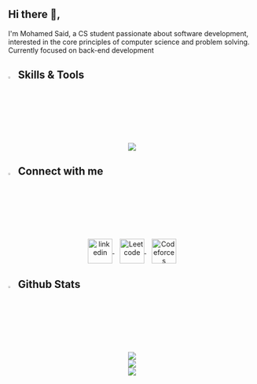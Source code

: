 ## Hi there 👋,

 I'm Mohamed Said, a CS student passionate about software development, interested in the core principles of computer science and problem solving. Currently focused on back-end development

## <img src="https://media2.giphy.com/media/QssGEmpkyEOhBCb7e1/giphy.gif?cid=ecf05e47a0n3gi1bfqntqmob8g9aid1oyj2wr3ds3mg700bl&rid=giphy.gif" width ="3%"> Skills & Tools

<p align="center">
  <a target="_blank"> <img src="https://skillicons.dev/icons?i=cpp,cs,git,mysql,dotnet,postman,docker&perline=9"/> </a>
 
</p>

## <img src="https://media2.giphy.com/media/QssGEmpkyEOhBCb7e1/giphy.gif?cid=ecf05e47a0n3gi1bfqntqmob8g9aid1oyj2wr3ds3mg700bl&rid=giphy.gif" width ="3%"> Connect with me

<p align="center"> 
<a href="https://www.linkedin.com/in/mohamed-said-361642225" target="_blank">
<img align="center" src="https://img.icons8.com/?size=48&id=xuvGCOXi8Wyg&format=png" alt="linkedin" height="50" width="50" />
</a> &ensp;
<a href="https://leetcode.com/u/Mohamed-Said/" target="_blank">
<img align="center" src="https://img.icons8.com/?size=80&id=9L16NypUzu38&format=png" alt="Leetcode" height="50" width="50" />
</a> &ensp;
<a href="https://codeforces.com/profile/Mohamed-Said" target="_blank">
<img align="center" src="https://img.icons8.com/?size=80&id=jldAN67IAsrW&format=png" alt="Codeforces" height="50" width="50" />
</a>
</p>

## <img src="https://media2.giphy.com/media/QssGEmpkyEOhBCb7e1/giphy.gif?cid=ecf05e47a0n3gi1bfqntqmob8g9aid1oyj2wr3ds3mg700bl&rid=giphy.gif" width ="3%"> Github Stats

<div align='center'>  

![](https://github-readme-stats.vercel.app/api?username=Mohamed03Said&theme=shadow_blue&hide_border=false&include_all_commits=true&count_private=true)<br/>
![](https://nirzak-streak-stats.vercel.app/?user=Mohamed03Said&theme=shadow_blue&hide_border=false)<br/>
![](https://github-readme-stats.vercel.app/api/top-langs/?username=Mohamed03Said&theme=shadow_blue&hide_border=false&include_all_commits=true&count_private=true&layout=compact)

</div>
